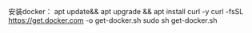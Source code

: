 安装docker： 
apt update&& apt upgrade  && apt install curl -y
curl -fsSL https://get.docker.com -o get-docker.sh
 sudo sh get-docker.sh



